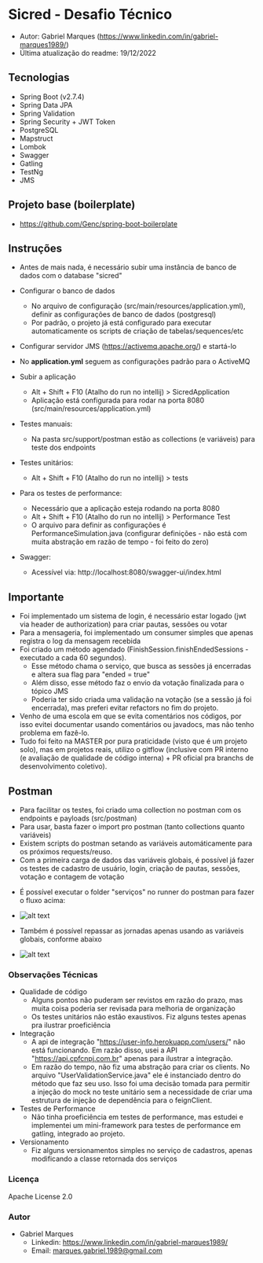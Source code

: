 # Sicred - Desafio Técnico 
 * Autor: Gabriel Marques (https://www.linkedin.com/in/gabriel-marques1989/)
 * Última atualização do readme: 19/12/2022
 
## Tecnologias
- Spring Boot (v2.7.4)
- Spring Data JPA
- Spring Validation
- Spring Security + JWT Token
- PostgreSQL
- Mapstruct
- Lombok
- Swagger
- Gatling
- TestNg
- JMS

## Projeto base (boilerplate)
  - https://github.com/Genc/spring-boot-boilerplate

## Instruções

- Antes de mais nada, é necessário subir uma instância de banco de dados com o database "sicred"
- Configurar o banco de dados
   - No arquivo de configuração (src/main/resources/application.yml), definir as configurações de banco de dados (postgresql)
   - Por padrão, o projeto já está configurado para executar automaticamente os scripts de criação de tabelas/sequences/etc
- Configurar servidor JMS (https://activemq.apache.org/) e startá-lo
- No **application.yml** seguem as configurações padrão para o ActiveMQ
- Subir a aplicação
  - Alt + Shift + F10 (Atalho do run no intellij) > SicredApplication
  - Aplicação está configurada para rodar na porta 8080 (src/main/resources/application.yml)

- Testes manuais:
  - Na pasta src/support/postman estão as collections (e variáveis) para teste dos endpoints
- Testes unitários:
   - Alt + Shift + F10 (Atalho do run no intellij) > tests
- Para os testes de performance:
   - Necessário que a aplicação esteja rodando na porta 8080
   - Alt + Shift + F10 (Atalho do run no intellij) > Performance Test
   - O arquivo para definir as configurações é PerformanceSimulation.java (configurar definições - não está com muita abstração em razão de tempo - foi feito do zero)
- Swagger:
  - Acessível via: http://localhost:8080/swagger-ui/index.html

## Importante
- Foi implementado um sistema de login, é necessário estar logado (jwt via header de authorization) para criar pautas, sessões ou votar
- Para a mensageria, foi implementado um consumer simples que apenas registra o log da mensagem recebida
- Foi criado um método agendado (FinishSession.finishEndedSessions - executado a cada 60 segundos). 
  - Esse método chama o serviço, que busca as sessões já encerradas e altera sua flag para "ended = true"
  - Além disso, esse método faz o envio da votação finalizada para o tópico JMS
  - Poderia ter sido criada uma validação na votação (se a sessão já foi encerrada), mas preferi evitar refactors no fim do projeto.
- Venho de uma escola em que se evita comentários nos códigos, por isso evitei documentar usando comentários ou javadocs, mas não tenho problema em fazê-lo.
- Tudo foi feito na MASTER por pura praticidade (visto que é um projeto solo), mas em projetos reais, utilizo o gitflow (inclusive com PR interno (e avaliação de qualidade de código interna) + PR oficial pra branchs de desenvolvimento coletivo).

## Postman

- Para facilitar os testes, foi criado uma collection no postman com os endpoints e payloads (src/postman)
- Para usar, basta fazer o import pro postman (tanto collections quanto variáveis)
- Existem scripts do postman setando as variáveis automáticamente para os próximos requests/reuso.
- Com a primeira carga de dados das variáveis globais, é possível já fazer os testes de cadastro de usuário, login, criação de pautas, sessões, votação e contagem de votação
* É possível executar o folder "serviços" no runner do postman para fazer o fluxo acima:

- ![alt text](https://i.imgur.com/rIV3jDZ.png)
* Também é possível repassar as jornadas apenas usando as variáveis globais, conforme abaixo

- ![alt text](https://i.imgur.com/zhTbQL1.png)

### Observações Técnicas

- Qualidade de código
  - Alguns pontos não puderam ser revistos em razão do prazo, mas muita coisa poderia ser revisada para melhoria de organização
  - Os testes unitários não estão exaustivos. Fiz alguns testes apenas pra ilustrar proeficiência
- Integração
  - A api de integração "https://user-info.herokuapp.com/users/" não está funcionando. Em razão disso, usei a API "https://api.cpfcnpj.com.br" apenas para ilustrar a integração.
  - Em razão do tempo, não fiz uma abstração para criar os clients. No arquivo "UserValidationService.java" ele é instanciado dentro do método que faz seu uso. Isso foi uma decisão tomada para permitir a injeção do mock no teste unitário sem a necessidade de criar uma estrutura de injeção de dependência para o feignClient.
- Testes de Performance
  - Não tinha proeficiência em testes de performance, mas estudei e implementei um mini-framework para testes de performance em gatling, integrado ao projeto.
- Versionamento
  - Fiz alguns versionamentos simples no serviço de cadastros, apenas modificando a classe retornada dos serviços

### Licença
Apache License 2.0

### Autor
- Gabriel Marques
  - Linkedin: https://www.linkedin.com/in/gabriel-marques1989/
  - Email: marques.gabriel.1989@gmail.com